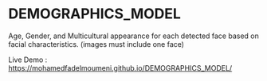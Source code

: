 # DEMOGRAPHICS_MODEL

Age, Gender, and Multicultural appearance for each detected face based on facial characteristics. (images must include one face)

Live Demo : https://mohamedfadelmoumeni.github.io/DEMOGRAPHICS_MODEL/
